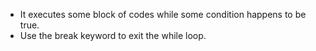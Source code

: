 * It executes some block of codes while some condition happens to be true.
* Use the break keyword to exit the while loop.
